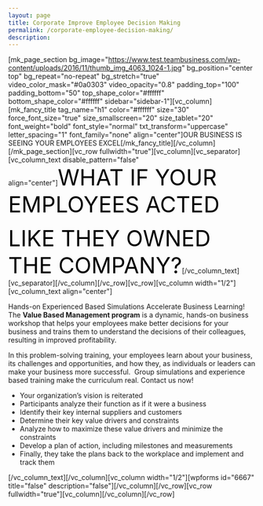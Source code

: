 ```yaml
---
layout: page
title: Corporate Improve Employee Decision Making
permalink: /corporate-employee-decision-making/
description:
---
```

[mk_page_section bg_image="https://www.test.teambusiness.com/wp-content/uploads/2016/11/thumb_img_4063_1024-1.jpg" bg_position="center top" bg_repeat="no-repeat" bg_stretch="true" video_color_mask="#0a0303" video_opacity="0.8" padding_top="100" padding_bottom="50" top_shape_color="#ffffff" bottom_shape_color="#ffffff" sidebar="sidebar-1"][vc_column][mk_fancy_title tag_name="h1" color="#ffffff" size="30" force_font_size="true" size_smallscreen="20" size_tablet="20" font_weight="bold" font_style="normal" txt_transform="uppercase" letter_spacing="1" font_family="none" align="center"]OUR BUSINESS IS SEEING YOUR EMPLOYEES EXCEL[/mk_fancy_title][/vc_column][/mk_page_section][vc_row fullwidth="true"][vc_column][vc_separator][vc_column_text disable_pattern="false" align="center"]<span style="color: #000; font-size: 45px;">WHAT IF YOUR EMPLOYEES ACTED </span>

<span style="color: #000; font-size: 45px;">LIKE THEY OWNED THE COMPANY?</span>[/vc_column_text][vc_separator][/vc_column][/vc_row][vc_row][vc_column width="1/2"][vc_column_text align="center"]
<p style="text-align: left;">Hands-on Experienced Based Simulations Accelerate Business Learning! The <strong>Value Based Management program</strong> is a dynamic, hands-on business workshop that helps your employees make better decisions for your business and trains them to understand the decisions of their colleagues, resulting in improved profitability.</p>
<p style="text-align: left;">In this problem-solving training, your employees learn about your business, its challenges and opportunities, and how they, as individuals or leaders can make your business more successful.  Group simulations and experience based training make the curriculum real. Contact us now!</p>

<ul>
 	<li style="text-align: left;">Your organization’s vision is reiterated</li>
 	<li style="text-align: left;">Participants analyze their function as if it were a business</li>
 	<li style="text-align: left;">Identify their key internal suppliers and customers</li>
 	<li style="text-align: left;">Determine their key value drivers and constraints</li>
 	<li style="text-align: left;">Analyze how to maximize these value drivers and minimize the constraints</li>
 	<li style="text-align: left;">Develop a plan of action, including milestones and measurements</li>
 	<li style="text-align: left;">Finally, they take the plans back to the workplace and implement and track them</li>
</ul>
<style>div.wpforms-container-full .wpforms-form input[type=submit], div.wpforms-container-full .wpforms-form button[type=submit], div.wpforms-container-full .wpforms-form .wpforms-page-button{background:#000!important;}</style>

[/vc_column_text][/vc_column][vc_column width="1/2"][wpforms id="6667" title="false" description="false"][/vc_column][/vc_row][vc_row fullwidth="true"][vc_column][/vc_column][/vc_row]
